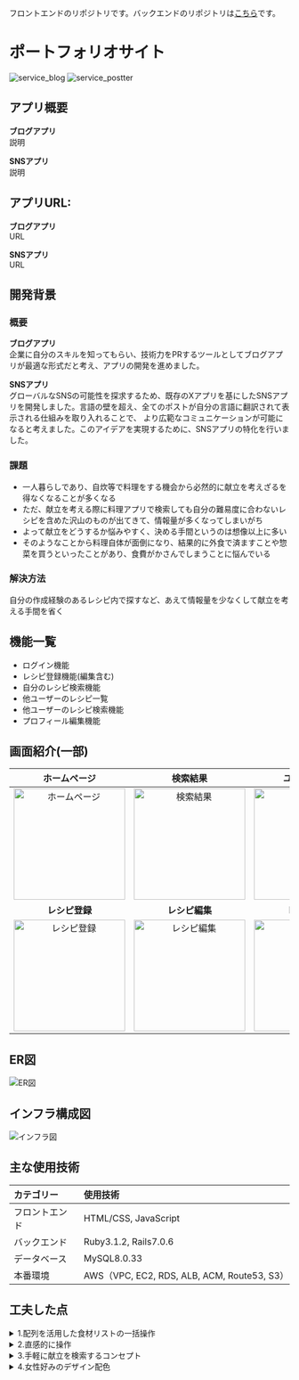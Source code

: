 フロントエンドのリポジトリです。バックエンドのリポジトリは<a href=https://github.com/sanmamama/rest>こちら</a>です。  

# ポートフォリオサイト
![service_blog](https://github.com/sanmamama/react/blob/main/public/blog.png)
![service_postter](https://github.com/sanmamama/react/blob/main/public/postter.png)

## アプリ概要
**ブログアプリ**  
説明

**SNSアプリ**  
説明

## アプリURL:  
**ブログアプリ**  
URL  

**SNSアプリ**  
URL  

## 開発背景
### 概要
**ブログアプリ**  
企業に自分のスキルを知ってもらい、技術力をPRするツールとしてブログアプリが最適な形式だと考え、アプリの開発を進めました。

**SNSアプリ**  
グローバルなSNSの可能性を探求するため、既存のXアプリを基にしたSNSアプリを開発しました。言語の壁を超え、全てのポストが自分の言語に翻訳されて表示される仕組みを取り入れることで、
より広範なコミュニケーションが可能になると考えました。このアイデアを実現するために、SNSアプリの特化を行いました。

### 課題
- 一人暮らしであり、自炊等で料理をする機会から必然的に献立を考えざるを得なくなることが多くなる
- ただ、献立を考える際に料理アプリで検索しても自分の難易度に合わないレシピを含めた沢山のものが出てきて、情報量が多くなってしまいがち
- よって献立をどうするか悩みやすく、決める手間というのは想像以上に多い
- そのようなことから料理自体が面倒になり、結果的に外食で済ますことや惣菜を買うといったことがあり、食費がかさんでしまうことに悩んでいる

### 解決方法
自分の作成経験のあるレシピ内で探すなど、あえて情報量を少なくして献立を考える手間を省く


## 機能一覧
- ログイン機能
- レシピ登録機能(編集含む)
- 自分のレシピ検索機能
- 他ユーザーのレシピ一覧
- 他ユーザーのレシピ検索機能
- プロフィール編集機能

## 画面紹介(一部)

|        **ホームページ**        |         **検索結果**          |      **ユーザー一覧**       |
|:---------------------------:|:--------------------------:|:---------------------------:|
| <img src="public/README2/index.png" alt="ホームページ" width="200"> | <img src="public/README2/search_result.png" alt="検索結果" width="200"> | <img src="public/README2/user_all.png" alt="レシピ一覧" width="200"> |
|        **レシピ登録**        |         **レシピ編集**         |         **レシピ詳細**         |
| <img src="public/README2/recipe_new.png" alt="レシピ登録" width="200"> | <img src="public/README2/recipe_edit.png" alt="レシピ編集" width="200"> | <img src="public/README2/recipe_show.png" alt="レシピ詳細" width="200"> |


## ER図
![ER図](public/README/er-image.png)

## インフラ構成図
![インフラ図](public/README/infra-image.png)

## 主な使用技術
| カテゴリー | 使用技術 | 
|:-----------|:------------|
| フロントエンド | HTML/CSS, JavaScript | 
| バックエンド | Ruby3.1.2, Rails7.0.6 |
| データベース | MySQL8.0.33 |
| 本番環境 | AWS（VPC, EC2, RDS, ALB, ACM, Route53, S3） |

## 工夫した点
<details>
  <summary>1.配列を活用した食材リストの一括操作</summary>
  
  - 食材を追加や編集を行う際に一つずつデータ処理するのではなく、配列を用いて一気に食材リストを登録や更新できるようにしました
</details>

<details>
  <summary>2.直感的に操作</summary>
  
  - ヘッダーに他のサイトなどでもよく見かけるアイコンを用いる等のことを行い直感的に操作できるようにしました
</details>

<details>
  <summary>3.手軽に献立を検索するコンセプト</summary>
  
  - ログイン直後のページで登録した自分のレシピの表示やすぐに検索をできるようにと、手軽に献立を検索するコンセプトに沿うようにしました。
</details>

<details>
  <summary>4.女性好みのデザイン配色</summary>
  
  - デザイン面でミントグリーンやオレンジ色などを使って、雰囲気を柔らかく女性の好みにも合致しやすいように配色を寄せました。
</details>
